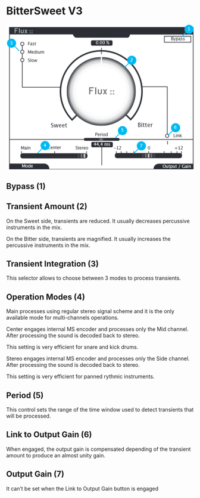 # BitterSweet V3 

![](/include/Bittersweet_00.PNG)

## Bypass (1)

## Transient Amount (2)

On the Sweet side, transients are reduced. It usually decreases percussive instruments in the mix.

On the Bitter side, transients are magnified. It usually increases the percussive instruments in the mix.

## Transient Integration (3)

This selector allows to choose between 3 modes to process transients.

## Operation Modes (4)

Main processes using regular stereo signal scheme and it is the only available mode for multi-channels operations.

Center engages internal MS encoder and processes only the Mid channel. After processing the sound is decoded back to stereo.

This setting is very efficient for snare and kick drums.

Stereo engages internal MS encoder and processes only the Side channel. After processing the sound is decoded back to stereo.

This setting is very efficient for panned rythmic instruments.

## Period (5)

This control sets the range of the time window used to detect transients that will be processed.

## Link to Output Gain (6)

When engaged, the output gain is compensated depending of the transient amount to produce an almost unity gain.

## Output Gain (7)

It can’t be set when the Link to Output Gain button is engaged
